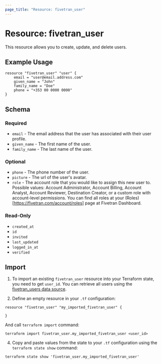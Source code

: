 ```yaml
---
page_title: "Resource: fivetran_user"
---
```


# Resource: fivetran_user

This resource allows you to create, update, and delete users.

## Example Usage

```hcl
resource "fivetran_user" "user" {
    email = "user@email.address.com"
    given_name = "John"
    family_name = "Doe"
    phone = "+353 00 0000 0000"
}
```

## Schema

### Required

- `email` - The email address that the user has associated with their user profile.
- `given_name` - The first name of the user.
- `family_name` - The last name of the user.

### Optional

- `phone` - The phone number of the user.
- `picture` - The url of the user's avatar.
- `role` - The account role that you would like to assign this new user to. Possible values: Account Administrator, Account Billing, Account Analyst, Account Reviewer, Destination Creator, or a custom role with account-level permissions. You can find all roles at your (Roles)[https://fivetran.com/account/roles] page at Fivetran Dashboard.

### Read-Only

- `created_at` 
- `id` 
- `invited` 
- `last_updated` 
- `logged_in_at` 
- `verified` 

## Import

1. To import an existing `fivetran_user` resource into your Terraform state, you need to get `user_id`. 
You can retrieve all users using the [fivetran_users data source](/docs/data-sources/users).

2. Define an empty resource in your `.tf` configuration:

```hcl
resource "fivetran_user" "my_imported_fivetran_user" {

}
```

And call `terraform import` command:

```
terraform import fivetran_user.my_imported_fivetran_user <user_id>
```

4. Copy and paste values from the state to your `.tf` configuration using the `terraform state show` command:

```
terraform state show 'fivetran_user.my_imported_fivetran_user'
```
